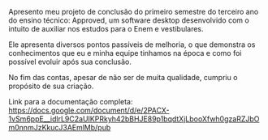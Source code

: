 Apresento meu projeto de conclusão do primeiro semestre do terceiro ano do ensino técnico: Approved, um software desktop desenvolvido com o intuito de auxiliar nos estudos para o Enem e vestibulares.

Ele apresenta diversos pontos passíveis de melhoria, o que demonstra os conhecimentos que eu e minha equipe tinhamos na época e como foi possível evoluir após sua conclusão.

No fim das contas, apesar de não ser de muita qualidade, cumpriu o propósito de sua criação.

Link para a documentação completa: https://docs.google.com/document/d/e/2PACX-1vSm6ppE__idlrL9C2aUIKPRkyh42bBHJE89p1bqdtXjLbooXfwh0gzaRZJbOm0nnmJzKkucJ3AEmlMb/pub
